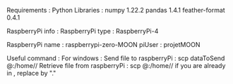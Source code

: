 Requirements :
Python Libraries :
numpy 1.22.2
pandas 1.4.1
feather-format 0.4.1

RaspberryPi info :
RaspberryPi type : RaspberryPi-4

RaspberryPi name : raspberrypi-zero-MOON
piUser : projetMOON

Useful command :
For windows :
Send file to raspberryPi :
scp dataToSend <piUser>@<piName>:/home/<piUser>/<folderPath>
Retrieve file from raspberryPi :
scp <piUser>@<piName>:/home/<piUser>/<FilePath> <LocalFilePath>
if you are already in <LocalFilePath>, replace <LocalFilePath> by ".\"
